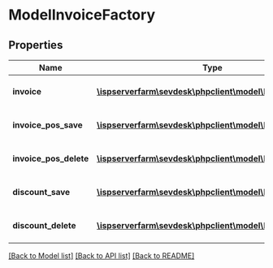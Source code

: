 # ModelInvoiceFactory

## Properties
Name | Type | Description | Notes
------------ | ------------- | ------------- | -------------
**invoice** | [**\ispserverfarm\sevdesk\phpclient\model\ModelInvoice**](ModelInvoice.md) | the Model_Invoice to create/update | [optional] 
**invoice_pos_save** | [**\ispserverfarm\sevdesk\phpclient\model\ModelInvoice**](ModelInvoice.md) | the Model_InvoicePos to create/update | [optional] 
**invoice_pos_delete** | [**\ispserverfarm\sevdesk\phpclient\model\ModelInvoice**](ModelInvoice.md) | the Model_InvoicePos to delete | [optional] 
**discount_save** | [**\ispserverfarm\sevdesk\phpclient\model\ModelDiscounts**](ModelDiscounts.md) | the Model_Discounts to create/update | [optional] 
**discount_delete** | [**\ispserverfarm\sevdesk\phpclient\model\ModelDiscounts**](ModelDiscounts.md) | the Model_Discounts to delete | [optional] 

[[Back to Model list]](../README.md#documentation-for-models) [[Back to API list]](../README.md#documentation-for-api-endpoints) [[Back to README]](../README.md)


